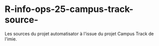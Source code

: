 # R-info-ops-25-campus-track-source-
Les sources du projet automatisator à l'issue du projet Campus Track de l'imie.
